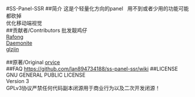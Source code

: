 #SS-Panel-SSR
##简介
这是个轻量化方向的panel &nbsp; 用不到或者少用的功能可能都砍掉</br>
优化移动端视觉</br>
##贡献者/Contributors
批发靓鸡仔<br/>
<a href="https://github.com/Rafong973">Rafong</a><br/>
<a href="https://github.com/Daemonite/material">Daemonite</a><br/>
<a href="https://github.com/glzjin/ss-panel-v3-mod">glzjin</a>
<br/>
<br/>
##原著/Original
<a href="https://github.com/orvice">orvice</a>
<br/>
##FAQ
https://github.com/lan894734188/ss-panel-ssr/wiki
##LICENSE
GNU GENERAL PUBLIC LICENSE<br/>
Version 3<br/>
GPLv3协议严禁任何代码副本闭源用于商业行为以及二次开发闭源！

